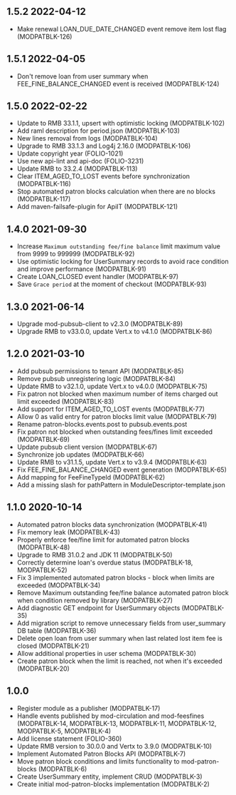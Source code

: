 ## 1.5.2 2022-04-12
* Make renewal LOAN_DUE_DATE_CHANGED event remove item lost flag (MODPATBLK-126)

## 1.5.1 2022-04-05
* Don't remove loan from user summary when FEE_FINE_BALANCE_CHANGED event is received (MODPATBLK-124)

## 1.5.0 2022-02-22
* Update to RMB 33.1.1, upsert with optimistic locking (MODPATBLK-102)
* Add raml description for period.json (MODPATBLK-103)
* New lines removal from logs (MODPATBLK-104)
* Upgrade to RMB 33.1.3 and Log4j 2.16.0 (MODPATBLK-106)
* Update copyright year (FOLIO-1021)
* Use new api-lint and api-doc (FOLIO-3231)
* Update RMB to 33.2.4 (MODPATBLK-113)
* Clear ITEM_AGED_TO_LOST events before synchronization (MODPATBLK-116)
* Stop automated patron blocks calculation when there are no blocks (MODPATBLK-117)
* Add maven-failsafe-plugin for ApiIT (MODPATBLK-121)

## 1.4.0 2021-09-30
* Increase `Maximum outstanding fee/fine balance` limit maximum value from 9999 to 999999 (MODPATBLK-92)
* Use optimistic locking for UserSummary records to avoid race condition and improve performance (MODPATBLK-91)
* Create LOAN_CLOSED event handler (MODPATBLK-97)
* Save `Grace period` at the moment of checkout (MODPATBLK-93)

## 1.3.0 2021-06-14
* Upgrade mod-pubsub-client to v2.3.0 (MODPATBLK-89)
* Upgrade RMB to v33.0.0, update Vert.x to v4.1.0 (MODPATBLK-86)

## 1.2.0 2021-03-10
* Add pubsub permissions to tenant API (MODPATBLK-85)
* Remove pubsub unregistering logic (MODPATBLK-84)
* Update RMB to v32.1.0, update Vert.x to v4.0.0 (MODPATBLK-75)
* Fix patron not blocked when maximum number of items charged out limit exceeded (MODPATBLK-83)
* Add support for ITEM_AGED_TO_LOST events (MODPATBLK-77)
* Allow 0 as valid entry for patron blocks limit value (MODPATBLK-79)
* Rename patron-blocks.events.post to pubsub.events.post
* Fix patron not blocked when outstanding fees/fines limit exceeded (MODPATBLK-69)
* Update pubsub client version (MODPATBLK-67)
* Synchronize job updates (MODPATBLK-66)
* Update RMB to v31.1.5, update Vert.x to v3.9.4 (MODPATBLK-63)
* Fix FEE_FINE_BALANCE_CHANGED event generation (MODPATBLK-65)
* Add mapping for FeeFineTypeId (MODPATBLK-62)
* Add a missing slash for pathPattern in ModuleDescriptor-template.json

## 1.1.0 2020-10-14
* Automated patron blocks data synchronization (MODPATBLK-41)
* Fix memory leak (MODPATBLK-43)
* Properly enforce fee/fine limit for automated patron blocks (MODPATBLK-48) 
* Upgrade to RMB 31.0.2 and JDK 11 (MODPATBLK-50)
* Correctly determine loan's overdue status (MODPATBLK-18, MODPATBLK-52)
* Fix 3 implemented automated patron blocks - block when limits are exceeded (MODPATBLK-34)
* Remove Maximum outstanding fee/fine balance automated patron block when condition removed by library (MODPATBLK-27)
* Add diagnostic GET endpoint for UserSummary objects (MODPATBLK-35)
* Add migration script to remove unnecessary fields from user_summary DB table (MODPATBLK-36)
* Delete open loan from user summary when last related lost item fee is closed (MODPATBLK-21)
* Allow additional properties in user schema (MODPATBLK-30)
* Create patron block when the limit is reached, not when it's exceeded (MODPATBLK-20)

## 1.0.0
* Register module as a publisher (MODPATBLK-17)
* Handle events published by mod-circulation and mod-feesfines (MODPATBLK-14, MODPATBLK-13, MODPATBLK-11, MODPATBLK-12, MODPATBLK-5, MODPATBLK-4)
* Add license statement (FOLIO-360)
* Update RMB version to 30.0.0 and Vertx to 3.9.0 (MODPATBLK-10)
* Implement Automated Patron Blocks API (MODPATBLK-7)
* Move patron block conditions and limits functionality to mod-patron-blocks (MODPATBLK-6)
* Create UserSummary entity, implement CRUD (MODPATBLK-3)
* Create initial mod-patron-blocks implementation (MODPATBLK-2) 
